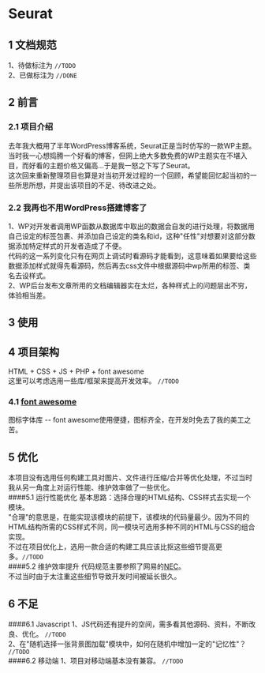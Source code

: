 # Seurat
## 1 文档规范
1、待做标注为 `//TODO`<br/>
2、已做标注为 `//DONE`
## 2 前言
### 2.1 项目介绍
去年我大概用了半年WordPress博客系统，Seurat正是当时仿写的一款WP主题。<br/>
当时我一心想捣腾一个好看的博客，但网上绝大多数免费的WP主题实在不堪入目，而好看的主题价格又偏高...于是我一怒之下写了Seurat。<br/>
这次回来重新整理项目也算是对当初开发过程的一个回顾，希望能回忆起当初的一些所思所想，并提出该项目的不足、待改进之处。<br/>
### 2.2 我再也不用WordPress搭建博客了
1、WP对开发者调用WP函数从数据库中取出的数据会自发的进行处理，将数据用自己设定的标签包裹、并添加自己设定的类名和id，这种"任性"对想要对这部分数据添加特定样式的开发者造成了不便。<br/>
代码的这一系列变化只有在网页上调试时看源码才能看到，这意味着如果要给这些数据添加样式就得先看源码，然后再去css文件中根据源码中wp所用的标签、类名去设样式。<br/>
2、WP后台发布文章所用的文档编辑器实在太烂，各种样式上的问题层出不穷，体验相当差。
## 3 使用

## 4 项目架构
HTML + CSS + JS + PHP + font awesome<br/>
这里可以考虑选用一些库/框架来提高开发效率。			`//TODO`<br/>
### 4.1 [font awesome](http://www.bootcss.com/p/font-awesome/)
图标字体库 -- font awesome使用便捷，图标齐全，在开发时免去了我的美工之苦。
## 5 优化
本项目没有选用任何构建工具对图片、文件进行压缩/合并等优化处理，不过当时我从另一角度上对运行性能、维护效率做了一些优化。<br/>
####5.1 运行性能优化
基本思路：选择合理的HTML结构、CSS样式去实现一个模块。<br/>
"合理"的意思是，在能实现该模块的前提下，该模块的代码量最少。因为不同的HTML结构所需的CSS样式不同，同一模块可选用多种不同的HTML与CSS的组合实现。<br/>
不过在项目优化上，选用一款合适的构建工具应该比抠这些细节提高更多。`//TODO`<br/>
####5.2 维护效率提升
代码规范主要参照了网易的[NEC](http://nec.netease.com/)。<br/>
不过当时由于太注重这些细节导致开发时间被延长很久。<br/>
## 6 不足
####6.1 Javascript
1、JS代码还有提升的空间，需多看其他源码、资料，不断改良、优化。			`//TODO`<br/>
2、在"随机选择一张背景图加载"模块中，如何在随机中增加一定的"记忆性"？			`//TODO`<br/>
####6.2 移动端
1、项目对移动端基本没有兼容。		`//TODO`<br/>
